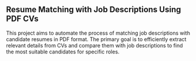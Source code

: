 ## Resume Matching with Job Descriptions Using PDF CVs

This project aims to automate the process of matching job descriptions with candidate resumes in PDF format. The primary goal is to efficiently extract relevant details from CVs and compare them with job descriptions to find the most suitable candidates for specific roles.


